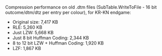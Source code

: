 Compression performance on  old .dtm files 
(SubTable.WriteToFile - 16 bit outcome/dtm/dtz per entry per colour),
for KR-KN endgame:
- Original size: 7,417 KB
- RLE: 5,260 KB
- Just LZW: 5,668 KB
- Just 8 bit Huffman Coding: 2,344 KB
- 8 to 12 bit LZW + Huffman Coding: 1,920 KB
- LZF: 1,867 KB